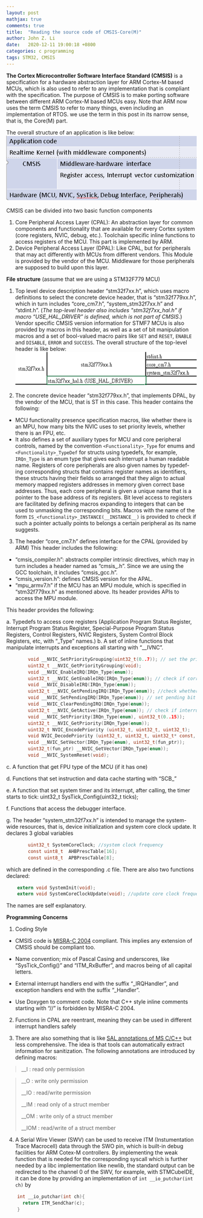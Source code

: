 ```yaml
---
layout: post
mathjax: true
comments: true
title:  "Reading the source code of CMSIS-Core(M)"
author: John Z. Li
date:   2020-12-11 19:00:18 +0800
categories: c programming
tags: STM32, CMSIS
---
```

**The Cortex Microcontroller Software Interface Standard (CMSIS)**
is a specification for a hardware abstraction layer for
ARM Cortex-M based MCUs,
which is also used to refer to any implementation
that is compliant with the specification.
The purpose of CMSIS is to make porting software between
different ARM Cortex-M based MCUs easy.
Note that ARM now uses the term CMSIS to refer to many things,
even including an implementation of RTOS.
we use the term in this post in its narrow sense, that is, the Core(M) part.

The overall structure of an application is like below:
![Conceptual Structure](/assets/image/stm32.png)

CMSIS can be divided into two basic function components

1. Core Peripheral Access Layer (CPAL): An abstraction layer for common components and functionality
that are available for every Cortex system (core registers, NVIC, debug, etc.).
Toolchain specific inline functions to access registers of the MCU. This part is implemented by ARM.
2. Device Peripheral Access Layer (DPAL): Like CPAL,
but for peripherals that may act differently with MCUs from different vendors.
This Module is provided by the vendor of the MCU.
Middleware for those peripherals are supposed to build upon this layer.

**File structure** (assume that we are using a STM32F779 MCU)

1. Top level device description header “stm32f7xx.h”,
which uses macro definitions to select the concrete device header,
that is “stm32f779xx.h”,
which in turn includes “core_cm7.h”, “system_stm32f7xx.h” and “stdint.h”.
(*The top-level header also includes "stm32f7xx_hal.h"
if macro “USE_HAL_DRIVER” is defined,
which is not part of CMSIS*.)
Vendor specific CMSIS version information for STMF7 MCUs is also provided
by macros in this header,
as well as a set of bit manipulation macros and a set of
bool-valued macro pairs like `SET` and `RESET`, `ENABLE` and `DISABLE`,
`ERROR` and `SUCCESS`. The overall structure of the top-level header is like below:
![stm32-header](/assets/image/stm32_header.png)

2. The concrete device header “stm32f779xx.h”,
that implements DPAL, by the vendor of the MCU,
that is ST in this case. This header contains the following:
  - MCU functionality presence specification macros,
    like whether there is an MPU,
    how many bits the NVIC uses to set priority levels,
    whether there is an FPU, etc.
  - It also defines a set of auxiliary types for MCU and core peripheral controls,
    named by the convention `<Functionality>_Type` for enums and `<Functionality>_TypeDef`
    for structs using typedefs,
    for example, `IRQn_Type` is an enum type that
    gives each interrupt a human readable name.
    Registers of core peripherals are also given names by typedef-ing
    corresponding structs that contains register names as identifiers,
    these structs having their fields so arranged that they align to actual
    memory mapped registers addresses in memory given correct base addresses.
    Thus, each core peripheral is given a unique name that is a pointer to
    the base address of its registers.
    Bit level access to registers are facilitated by defining macros expanding to
    integers that can be used to unmasking the corresponding bits.
    Macros with the name of the form `IS_<functionality>_INSTANCE(__INSTANCE__)`
    is provided to check if such a pointer actually points to belongs a certain peripheral as its name suggests.

3. The header “core_cm7.h” defines interface for the CPAL (provided by ARM)
This header includes the following:
  - “cmsis_compiler.h”: abstracts compiler intrinsic directives,
    which may in turn includes a header named as “cmsis_<compiler>.h”.
    Since we are using the GCC toolchain, it includes “cmsis_gcc.h”.
  - “cmsis_version.h”: defines CMSIS version for the APAL.
  - “mpu_armv7.h” if the MCU has an MPU module, which is specified in
    “stm32f779xx.h” as mentioned above. Its header provides APIs to access the MPU module.

This header provides the following:

a. Typedefs to access core registers
    	(Application Program Status Register,
	   Interrupt Program Status Register,
	   Special-Purpose Program Status Registers,
	   Control Registers, NVIC Registers,
	   System Control Block Registers, etc, with “<funtionality>_Type” names.)
b. A set of inline functions that manipulate interrupts and exceptions all starting with “__IVNC”.

```c
        void __NVIC_SetPriorityGrouping(uint32_t(0..7)); // set the priority grouping field SCB->AIRCR
        uint32_t __NVIC_GetPriorityGrouping(void);
        void __NVIC_EnableIRQ(IRQn_Type(enum));
        uint32_t __NVIC_GetEnableIRQ(IRQn_Type(enum)); // check if corresponding interrupt enabled
        void __NVIC_DisableIRQ(IRQn_Type(enum));
        uint32_t __NVIC_GetPendingIRQ(IRQn_Type(enum)); //check whether interrupt status is pending
        void __NVIC_SetPendingIRQ(IRQn_Type(enum)); // set pending bit of a device
        void __NVIC_ClearPendingIRQ(IRQn_Type(enum));
        uint32_t __NVIC_GetActive(IRQn_Type(enum)); // check if interrupt status is active
        void __NVIC_SetPriority(IRQn_Type(enum), uint32_t(0..15));
        uint32_t __NVIC_GetPriority(IRQn_Type(enum));
        uint32_t NVIC_EncodePriority (uint32_t, uint32_t, uint32_t);
        void NVIC_DecodePriority (uint32_t, uint32_t, uint32_t* const, uint32_t* const);
        void __NVIC_SetVector(IRQn_Type(enum), uint32_t(fun_ptr));
        uint32_t(fun_ptr) __NVIC_GetVector(IRQn_Type(enum));
        void __NVIC_SystemReset(void);
```
c. A function that get FPU type of the MCU (if it has one)

d. Functions that set instruction and data cache starting with “SCB_”

e. A function that set system timer and its interrupt, after calling, the timer starts to tick: uint32_t SysTick_Config(uint32_t ticks);

f. Functions that access the debugger interface.

g. The header “system_stm32f7xx.h” is intended to manage the system-wide resources,
that is, device initialization and system core clock update. It declares 3 global variables

```c
        uint32_t SystemCoreClock; //system clock frequency
        const uint8_t  AHBPrescTable[16];
        const uint8_t  APBPrescTable[8];
```
which are defined in the corresponding .c file.
There are also two functions declared:
```c
    extern void SystemInit(void);
    extern void SystemCoreClockUpdate(void); //update core clock frequency.
```
The names are self explanatory.

**Programming Concerns**

1. Coding Style

- CMSIS code is [MISRA-C 2004](https://en.wikipedia.org/wiki/MISRA_C#MISRA_C:2004) compliant.
This implies any extension of CMSIS should be compliant too.

- Name convention; mix of Pascal Casing and underscores, like “SysTick_Config()” and “ITM_RxBuffer”, and macros being of all capital letters.

- External interrupt handlers end with the suffix “_IRQHandler”, and exception handlers end with the suffix “_Handler”.

- Use Doxygen to comment code. Note that C++ style inline comments starting with “//” is forbidden by MISRA-C 2004.

2. Functions in CPAL are reentrant, meaning they can be used in different interrupt handlers safely

3. There are also something that is like [SAL annotations of MS C/C++](https://docs.microsoft.com/en-us/cpp/code-quality/using-sal-annotations-to-reduce-c-cpp-code-defects?view=msvc-160)  but less comprehensive.
The idea is that tools can automatically extract information for sanitization.
The following annotations are introduced by defining macros:

>    __I : read only permission

>    __O : write only permission
>
>    __IO : read/write permission
>
>    __IM : read only of a struct member
>
>    __OM : write only of a struct member
>
>    __IOM : read/write of a struct member

4. A Serial Wire Viewer (SWV) can be used to receive
ITM (Instumentation Trace Macrocell) data through the SWO pin,
which is built-in debug facilities for ARM Cotex-M controllers.
By implementing the weak function that is needed for the corresponding
syscall which is further needed by a libc implementation like newlib,
the standard output can be redirected to the channel 0 of the SWV,
for example, with STMCubeIDE, it can be done by providing an implementation of `int __io_putchar(int ch)` by
```c
    int __io_putchar(int ch){
      return ITM_SendChar(c);
    }
```
